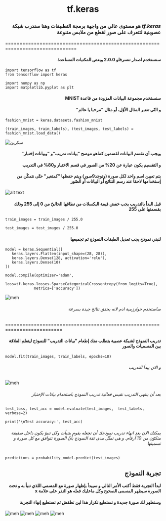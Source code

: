 # <p align="center">tf.keras</p>

### <div dir="rtl">*tf.keras* هو مستوى عالي من واجهة برمجة التطبيقات وهنا سندرب شبكة عصوبنية لتتعرف على صور لقطع من ملابس متنوعة</div>

===============================================================================

#### <div dir="rtl">سنستخدم اصدار تنسرفلو 2.0.0 وبعض المكتبات المساعدة</div> 
``` 
import tensorflow as tf
from tensorflow import keras

import numpy as np
import matplotlib.pyplot as plt
 ```

#### <div dir="rtl">سنستخدم مجموعة البيانات المزودة من قاعدة MNIST</div>
#### <div dir="rtl">و التّي تعتبر المثال الأوّل، أو مثال "مرحبا يا عالم"</div> 
 
``` 
fashion_mnist = keras.datasets.fashion_mnist

(train_images, train_labels), (test_images, test_labels) = fashion_mnist.load_data()

 ```

 ![سكرين](https://github.com/shaimadotcom/TensorFlow/blob/master/screenshots/Screenshot%20(26).png?raw=true)
  
 #### <div dir="rtl"> ويجب أن تقسم البيانات لقسمين كماهو موضح "بيانات تدريب"و "وبيانات إختبار"</div>
  #### <div dir="rtl">و التقسيم يكون عبارة عن 20% من الصور في قسم الاختبار و80% في التدريب</div> 
 
 #### <div dir="rtl">يتم تعيين اسم واحد لكل صورة (وتوجد9صور) ويتم حفظها "كمتغير" حتّى نتمكّن من إستخدامها لاحقا عند رسم النتائج أو البيانات أو الصّور</div>
 
 ![alt text](https://www.tensorflow.org/tutorials/keras/classification_files/output_oZTImqg_CaW1_0.png?hl=ar)
 #### <div dir="rtl">قبل البدأ بالتدريب يجب خفض قيمة البكسلات من نطاقها الحاليّ من 0 إلى 255 وذلك بقسمتها على 255</div>
 ``` 
train_images = train_images / 255.0

test_images = test_images / 255.0

 ```
 
  #### <div dir="rtl">لنبني نموذج يجب تعديل الطبقات النموذج ثم تجميعها</div>
 ``` 
model = keras.Sequential([
    keras.layers.Flatten(input_shape=(28, 28)),
    keras.layers.Dense(128, activation='relu'),
    keras.layers.Dense(10)
])

model.compile(optimizer='adam',
              loss=tf.keras.losses.SparseCategoricalCrossentropy(from_logits=True),
              metrics=['accuracy'])

 ```
 ![meh](https://raw.githubusercontent.com/shaimadotcom/TensorFlow/master/screenshots/Screenshot%20(27).png?token=AP3ATLDOMRYRD5C5UARX2CK7DWKWG)
  ###### <div dir="rtl">ساستخدم خوارزمية ادم لانه يحقق نتائج جيدة بسرعة</div>
  ==========================================================================
   
  #### <div dir="rtl">تدريب النموذج لشبكة عصبية يتطلب منك إطعام "بيانات التدريب"  للنموذج ليتعلم العلاقة بين المسميات والصور</div>
  ```model.fit(train_images, train_labels, epochs=10)```
  
   ###### <div dir="rtl">و الان يبدأ التدريب</div>
  
![meh](https://raw.githubusercontent.com/shaimadotcom/TensorFlow/master/screenshots/Screenshot%20(4).png?token=AP3ATLFOWS3ZC7JOBDI5VW27DWATO)

   ###### <div dir="rtl">بعد أن ينتهي التدريب نقيس فعالية تدريب النموذج باستخدام بيانات الإختبار </div>
   ```test_loss, test_acc = model.evaluate(test_images,  test_labels, verbose=2)```

```print('\nTest accuracy:', test_acc) ```


  ###### <div dir="rtl">يمكنك الان بعد انهاء تدريب نموذجك أن تجعله يقوم بتنبأت وكل تنبؤ  يكون داخل صفيفة متكوّن من 10 أرقام. و هي تمثّل مدى ثقة النموذج بأنّ الصورة تتوافق مع كل صورة و تسميتها</div>
```predictions = probability_model.predict(test_images)```

 ## <div dir="rtl">تجربة النموذج </div>
 
 #### <div dir="rtl">لبدأ التجربة فقط أكتب الأمر التالي و سيبدأ بإظهار صورة مع المسمى اللذي تنبأ به و تحت الصورة سيظهر المسمى الصحيح وكل ماعليك فعله هو النقر على علامة x </div>
 #### <div dir="rtl">وستظهر لك صورة جديدة و تستطيع تكرار هذا لين تطفش ثم تستطيع إنهاء التجربة </div>
 
 ![meh](https://raw.githubusercontent.com/shaimadotcom/TensorFlow/master/screenshots/screenshot%20(5).jpg?token=AP3ATLD3J7CYILB5CSF54327DWMSC)
 ![meh](https://raw.githubusercontent.com/shaimadotcom/TensorFlow/master/screenshots/screenshot%20(2).jpg?token=AP3ATLFPREZNPDKZENC6QKS7DWMUS)
 ![meh](https://raw.githubusercontent.com/shaimadotcom/TensorFlow/master/screenshots/screenshot%20(3).jpg?token=AP3ATLAAM2MHV5745DIEW427DWMXO)
 ![meh](https://raw.githubusercontent.com/shaimadotcom/TensorFlow/master/screenshots/screenshot%20(4).jpg?token=AP3ATLGRHOXVPKPWVIINJS27DWM5G)

